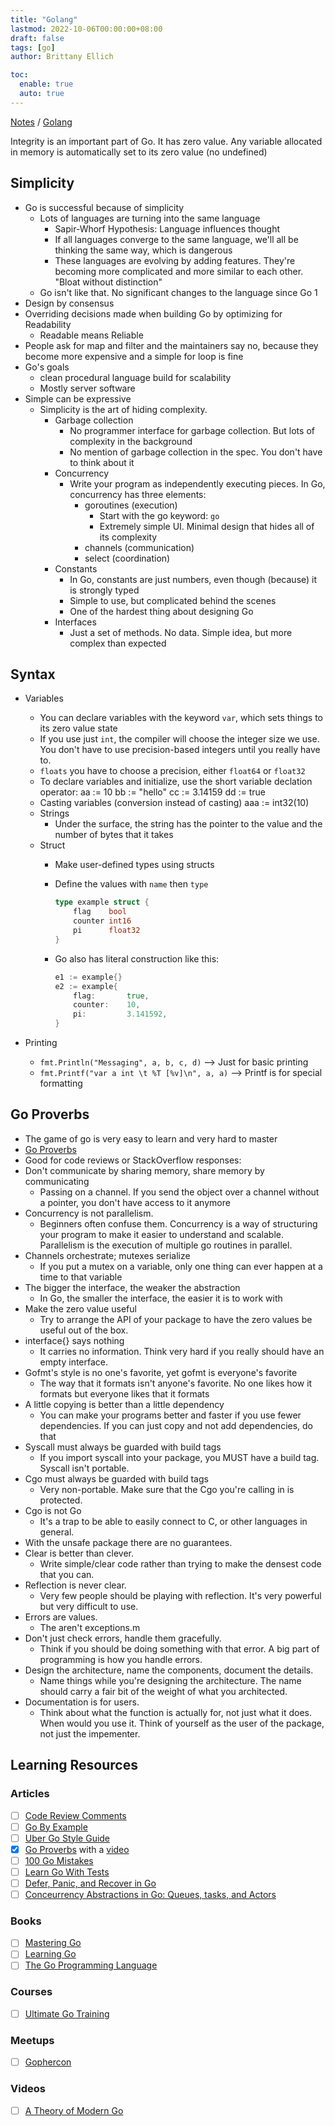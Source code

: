 ```yaml
---
title: "Golang"
lastmod: 2022-10-06T00:00:00+08:00
draft: false
tags: [go]
author: Brittany Ellich

toc:
  enable: true
  auto: true
---
```


[Notes](../../notes) / [Golang](./)

Integrity is an important part of Go. It has zero value. Any variable allocated in memory is automatically set to its zero value (no undefined)

## Simplicity

* Go is successful because of simplicity
  * Lots of languages are turning into the same language
    * Sapir-Whorf Hypothesis: Language influences thought
    * If all languages converge to the same language, we'll all be thinking the same way, which is dangerous
    * These languages are evolving by adding features. They're becoming more complicated and more similar to each other. "Bloat without distinction"
  * Go isn't like that. No significant changes to the language since Go 1
* Design by consensus
* Overriding decisions made when building Go by optimizing for Readability
  * Readable means Reliable
* People ask for map and filter and the maintainers say no, because they become more expensive and a simple for loop is fine
* Go's goals
  * clean procedural language build for scalability
  * Mostly server software
* Simple can be expressive
  * Simplicity is the art of hiding complexity.
    * Garbage collection
      * No programmer interface for garbage collection. But lots of complexity in the background
      * No mention of garbage collection in the spec. You don't have to think about it
    * Concurrency
      * Write your program as independently executing pieces. In Go, concurrency has three elements:
        * goroutines (execution)
          * Start with the go keyword: `go`
          * Extremely simple UI. Minimal design that hides all of its complexity
        * channels (communication)
        * select (coordination)
    * Constants
      * In Go, constants are just numbers, even though (because) it is strongly typed
      * Simple to use, but complicated behind the scenes
      * One of the hardest thing about designing Go
    * Interfaces
      * Just a set of methods. No data. Simple idea, but more complex than expected

## Syntax

* Variables
  * You can declare variables with the keyword `var`, which sets things to its zero value state
  * If you use just `int`, the compiler will choose the integer size we use. You don't have to use precision-based integers until you really have to.
  * `floats` you have to choose a precision, either `float64` or `float32`
  * To declare variables and initialize, use the short variable declation operator:
        aa := 10
        bb := "hello"
        cc := 3.14159
        dd := true
  * Casting variables (conversion instead of casting)
        aaa := int32(10)
  * Strings
    * Under the surface, the string has the pointer to the value and the number of bytes that it takes
  * Struct
    * Make user-defined types using structs
    * Define the values with `name` then `type`

        ```go
        type example struct {
            flag    bool
            counter int16
            pi      float32
        }
        ```

    * Go also has literal construction like this:

        ```go
        e1 := example{}
        e2 := example{
            flag:       true,
            counter:    10,
            pi:         3.141592,
        }
        ```

* Printing
  * `fmt.Println("Messaging", a, b, c, d)` --> Just for basic printing
  * `fmt.Printf("var a int \t %T [%v]\n", a, a)` --> Printf is for special formatting

## Go Proverbs

* The game of go is very easy to learn and very hard to master
* [Go Proverbs](https://go-proverbs.github.io/)
* Good for code reviews or StackOverflow responses:
* Don't communicate by sharing memory, share memory by communicating
  * Passing on a channel. If you send the object over a channel without a pointer, you don't have access to it anymore
* Concurrency is not parallelism.
  * Beginners often confuse them. Concurrency is a way of structuring your program to make it easier to understand and scalable. Parallelism is the execution of multiple go routines in parallel.
* Channels orchestrate; mutexes serialize
  * If you put a mutex on a variable, only one thing can ever happen at a time to that variable
* The bigger the interface, the weaker the abstraction
  * In Go, the smaller the interface, the easier it is to work with
* Make the zero value useful
  * Try to arrange the API of your package to have the zero values be useful out of the box.
* interface{} says nothing
  * It carries no information. Think very hard if you really should have an empty interface.
* Gofmt's style is no one's favorite, yet gofmt is everyone's favorite
  * The way that it formats isn't anyone's favorite. No one likes how it formats but everyone likes that it formats
* A little copying is better than a little dependency
  * You can make your programs better and faster if you use fewer dependencies. If you can just copy and not add dependencies, do that
* Syscall must always be guarded with build tags
  * If you import syscall into your package, you MUST have a build tag. Syscall isn't portable.
* Cgo must always be guarded with build tags
  * Very non-portable. Make sure that the Cgo you're calling in is protected.
* Cgo is not Go
  * It's a trap to be able to easily connect to C, or other languages in general.
* With the unsafe package there are no guarantees.
* Clear is better than clever.
  * Write simple/clear code rather than trying to make the densest code that you can.
* Reflection is never clear.
  * Very few people should be playing with reflection. It's very powerful but very difficult to use.
* Errors are values.
  * The aren't exceptions.m
* Don't just check errors, handle them gracefully.
  * Think if you should be doing something with that error. A big part of programming is how you handle errors.
* Design the architecture, name the components, document the details.
  * Name things while you're designing the architecture. The name should carry a fair bit of the weight of what you architected.
* Documentation is for users.
  * Think about what the function is actually for, not just what it does. When would you use it. Think of yourself as the user of the package, not just the impementer.

## Learning Resources

### Articles

* [ ] [Code Review Comments](https://github.com/golang/go/wiki/CodeReviewComments)
* [ ] [Go By Example](https://gobyexample.com/)
* [ ] [Uber Go Style Guide](https://github.com/uber-go/guide/blob/master/style.md)
* [x] [Go Proverbs](https://go-proverbs.github.io/) with a [video](https://www.youtube.com/watch?v=PAAkCSZUG1c)
* [ ] [100 Go Mistakes](https://github.com/teivah/100-go-mistakes)
* [ ] [Learn Go With Tests](https://quii.gitbook.io/learn-go-with-tests/)
* [ ] [Defer, Panic, and Recover in Go](https://go.dev/blog/defer-panic-and-recover)
* [ ] [Conceurrency Abstractions in Go: Queues, tasks, and Actors](https://sdehm.dev/posts/concurrency-abstractions-in-go/)

### Books

* [ ] [Mastering Go](https://www.amazon.com/Mastering-Go-professional-utilities-concurrent/dp/1801079315/ref=sr_1_1?crid=3477MH5Z40C9J&keywords=mastering+go&qid=1665114312&qu=eyJxc2MiOiIxLjI2IiwicXNhIjoiMC44NCIsInFzcCI6IjAuOTAifQ%3D%3D&sprefix=mastering+%2Caps%2C104&sr=8-1)
* [ ] [Learning Go](https://learning.oreilly.com/library/view/learning-go/9781492077206/)
* [ ] [The Go Programming Language](https://www.gopl.io/)

### Courses

* [ ] [Ultimate Go Training](https://www.ardanlabs.com/training/ultimate-go/)

### Meetups

* [ ] [Gophercon](https://www.gophercon.com/)

### Videos

* [ ] [A Theory of Modern Go](https://peter.bourgon.org/blog/2017/06/09/theory-of-modern-go.html)
